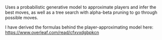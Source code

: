 Uses a probabilistic generative model to approximate players and infer the best moves, as well as a tree search with alpha-beta pruning to go through possible moves.

I have derived the formulas behind the player-approximating model here: https://www.overleaf.com/read/cfxvxdgbpkcn
